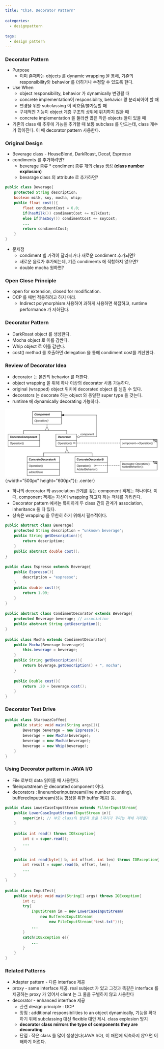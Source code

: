 ```yaml
---
title: "Ch14. Decorator Pattern"

categories:
  - designpattern

tags:
  - design pattern
---
```


### Decorator Pattern
- Purpose
  - 이미 존재하는 objects 를 dynamic wrapping 을 통해, 기존의 responsibility와 behavior 를 더하거나 수정할 수 있도록 한다.
- Use When
  - object responsibility, behavior 가 dynamically 변경될 때
  - concrete implementation이 responsibility, behavior 랑 분리되어야 할 때
  - 변경을 위한 subclassing 이 비효율/불가능할 때
  - 구체적인 기능이 object 계층 구조의 상위에 위치하지 않을 때
  - concrete implementation 을 둘러싼 많은 작은 objects 들이 있을 때 
- 기존의 class 에 추후에 기능을 추가할 때 보통 subclass 를 만드는데, class 개수가 많아진다. 이 때 decorator pattern 사용한다.

### Original Design
- Beverage class - HouseBlend, DarkRoast, Decaf, Espresso
- condiments 를 추가하려면?
  - beverage 종류 * condiment 종류 개의 class 생성 **(class number explosion)**
  - bevarage class 의 attribute 로 추가하면?


```java
public class Beverage{
    protected String description;
    boolean milk, soy, mocha, whip;
    public float cost(){
        float condimentCost = 0.0;
        if(hasMilk()) condimentCost += milkCost;
        else if(hasSoy()) condimentCost += soyCost;
        ...
        return condimentCost;
    }
}
```
- 문제점
  - condiment 별 가격이 달라지거나 새로운 condiment 추가되면?
  - 새로운 음료가 추가되는데, 기존 condiments 에 적합하지 않으면?
  - double mocha 원하면?

### Open Close Principle
- open for extension, closed for modification.
- OCP 를 매번 적용하려고 하지 마라. 
  - Indirect polymorphism 사용하여 과하게 사용하면 복잡하고, runtime performance 가 저하된다.
  
### Decorator Pattern
- DarkRoast object 를 생성한다.
- Mocha object 로 이를 감싼다.
- Whip object 로 이를 감싼다.
- cost() method 를 호출하면 delegation 을 통해 condiment cost를 계산한다.

### Review of Decorator Idea
- decorator 는 본인의 behavior 를 더한다.
- object wrapping 을 위해 하나 이상의 decorator 사용 가능하다.
- original (wrapped) object 위치에 decorated object 를 넘길 수 있다.
- decorators 는 decorate 하는 object 와 동일한 super type 을 갖는다.
- runtime 에 dynamically decorating 가능하다.


![Validation](/assets/images/decorator.png){:width="500px" height="600px"}{: .center}

- 하나의 decorator 와 association 관계를 갖는 component 객체는 하나이다. 이 때, component 객체는 자신이 wrapping 하고자 하는 객체를 가리킨다.
- Decorator pattern 에서는 특이하게 두 class 간의 관계가 association, inheritance 둘 다 있다.
- 상속은 wrapping 을 무한히 하기 위해서 필수적이다. 


```java
public abstract class Beverage{
    protected String description = "unknown beverage";
    public String getDescription(){
        return description;
    }
    public abstract double cost();
}

public class Espresso extends Beverage{
    public Espresso(){
        description = "espresso";
    }
    public double cost(){
        return 1.99;
    }
}

public abstract class CondimentDecorator extends Beverage{
    protected Beverage beverage; // association
    public abstract String getDescription();
}

public class Mocha extends CondimentDecorator{
    public Mocha(Beverage beverage){
        this.beverage = beverage;
    }
    public String getDescription(){
        return beverage.getDescription() + ", mocha";
    }

    public Double cost(){
        return .20 + beverage.cost();
    }
}
```

### Decorator Test Drive

```java
public class StarbuzzCoffee{
    public static void main(String args[]){
        Beverage beverage = new Espresso();
        beverage = new Mocha(beverage);
        beverage = new Mocha(beverage);
        beverage = new Whip(beverage);
    }
}
```

### Using Decorator pattern in JAVA I/O
- File 로부터 data 읽어올 때 사용한다.
- fileinputstream 은 decorated component 이다. 
- decorators : linenumberinputstream(line number counting), bufferedinputstream(성능 향상을 위한 buffer 제공) 등.

```java
public class LowerCaseInputStream extends FilterInputStream{
    public LowerCaseInputStream(InputStream in){
        super(in); // 부모 class의 생성자 호출 (자기가 꾸미는 객체 가리킴)
    }

    public int read() throws IOException{
        int c = super.read();
        ...
    }

    public int read(byte[] b, int offset, int len) throws IOException{
        int result = super.read(b, offset, len);
        ...
    }
}

public class InputTest{
    public static void main(String[] args) throws IOException{
        int c;
        try{
            InputStream in = new LowerCaseInputStream(
                new BufferedInputStream(
                    new FileInputStream('test.txt')));
            ...
        }
        catch(IOException e){
            ...
        }
    }
}
```

### Related Patterns
- Adapter pattern - 다른 interface 제공
- proxy - same interface 제공. real subject 가 있고 그것과 똑같은 interface 를 제공하는 proxy 가 있어서 client 는 그 둘을 구별하지 않고 사용한다
- decorator - enhanced interface 제공
  - 관련 design principle : OCP
  - 장점 : additional responsibilities to an object dynamically, 기능을 확대하기 위해 subclassing 대신 flexible 대안 제시. class explosion 방지
  - **decorator class mirrors the type of components they are decorating**
  - 단점 : 작은 class 를 많이 생성한다(JAVA I/O), 이 패턴에 익숙하지 않으면 이해하기 어렵다.

